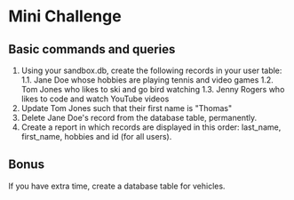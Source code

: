 # Mini Challenge 

## Basic commands and queries

1. Using your sandbox.db, create the following records in your user table:
1.1. Jane Doe whose hobbies are playing tennis and video games
1.2. Tom Jones who likes to ski and go bird watching
1.3. Jenny Rogers who likes to code and watch YouTube videos
2. Update Tom Jones such that their first name is "Thomas"
3. Delete Jane Doe's record from the database table, permanently.
4. Create a report in which records are displayed in this order: last_name, first_name, hobbies and id (for all users).


## Bonus
If you have extra time, create a database table for vehicles.